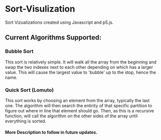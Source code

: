 # Sort-Visulization

Sort Vizualizations created using Javascript and p5.js.

## Current Algorithms Supported:

### Bubble Sort

This sort is relatively simple. It will walk all the array from the beginning and swap the two indexes next to each other depending on which has a larger value. This will cause the largest value to 'bubble' up to the stop, hence the name.

### Quick Sort (Lomuto)

This sort works by choosing an element from the array, typically the last one. The algorithm will then search the entirity of that specific partition to figure out where in line that element should go. Then, as this is a recursive function, will call the algorithm on the other sides of the array until everything is sorted.

#### More Description to follow in future updates.
